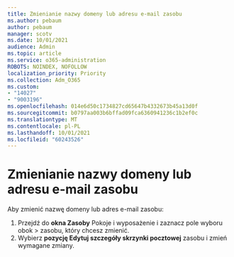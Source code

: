 ```yaml
---
title: Zmienianie nazwy domeny lub adresu e-mail zasobu
ms.author: pebaum
author: pebaum
manager: scotv
ms.date: 10/01/2021
audience: Admin
ms.topic: article
ms.service: o365-administration
ROBOTS: NOINDEX, NOFOLLOW
localization_priority: Priority
ms.collection: Adm_O365
ms.custom:
- "14027"
- "9003196"
ms.openlocfilehash: 014e6d50c1734827cd65647b4332673b45a13d0f
ms.sourcegitcommit: b0797aa003b6bffad09fca6360941236c1b2ef0c
ms.translationtype: MT
ms.contentlocale: pl-PL
ms.lasthandoff: 10/01/2021
ms.locfileid: "60243526"
---
```

# <a name="change-the-domain-name-or-email-address-of-a-resource"></a>Zmienianie nazwy domeny lub adresu e-mail zasobu

Aby zmienić nazwę domeny lub adres e-mail zasobu:

1. Przejdź do **okna Zasoby** Pokoje i wyposażenie i zaznacz pole wyboru obok  >  [](https://admin.microsoft.com/#/ResourceMailbox)zasobu, który chcesz zmienić.
1. Wybierz **pozycję Edytuj szczegóły skrzynki pocztowej** zasobu i zmień wymagane zmiany.
